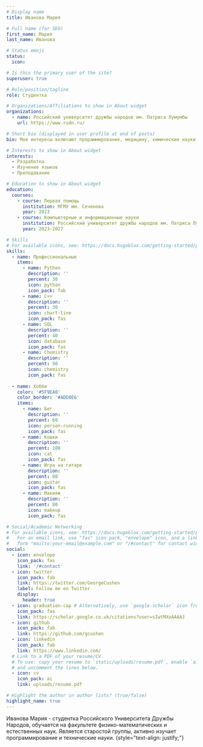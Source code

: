 ```yaml
---
# Display name
title: Иванова Мария

# Full name (for SEO)
first_name: Мария
last_name: Иванова

# Status emoji
status: 
  icon:

# Is this the primary user of the site?
superuser: true

# Role/position/tagline
role: Студентка

# Organizations/Affiliations to show in About widget
organizations:
  - name: Российский университет дружбы народов им. Патриса Лумумбы
    url: https://www.rudn.ru/

# Short bio (displayed in user profile at end of posts)
bio: Мои интересы включают прораммирование, медицину, химические науки

# Interests to show in About widget
interests:
  - Разработка
  - Изучение языков
  - Преподавание

# Education to show in About widget
education:
  courses:
    - course: Первая помощь
      institution: МГМУ им. Сеченова
      year: 2023
    - course: Компьютерные и информационные науки
      institution: Российский университет дружбы народов им. Патриса Лумумбы
      year: 2023-2027

# Skills
# For available icons, see: https://docs.hugoblox.com/getting-started/page-builder/#icons
skills:
  - name: Профессиональные
    items:
      - name: Python
        description: ''
        percent: 30
        icon: python
        icon_pack: fab
      - name: C++
        description: ''
        percent: 30
        icon: chart-line
        icon_pack: fas
      - name: SQL
        description: ''
        percent: 40
        icon: database
        icon_pack: fas
      - name: Chemistry
        description: ''
        percent: 90
        icon: chemistry
        icon_pack: fas
        
  - name: Хобби
    color: '#5F9EA0'
    color_border: '#ADD8E6'
    items:
      - name: Бег
        description: ''
        percent: 60
        icon: person-running
        icon_pack: fas
      - name: Кошки
        description: ''
        percent: 100
        icon: cat
        icon_pack: fas
      - name: Игра на гитаре
        description: ''
        percent: 80
        icon: guitar
        icon_pack: fas
      - name: Макияж
        description: ''
        percent: 80
        icon: makeup
        icon_pack: fas

# Social/Academic Networking
# For available icons, see: https://docs.hugoblox.com/getting-started/page-builder/#icons
#   For an email link, use "fas" icon pack, "envelope" icon, and a link in the
#   form "mailto:your-email@example.com" or "/#contact" for contact widget.
social:
  - icon: envelope
    icon_pack: fas
    link: '/#contact'
  - icon: twitter
    icon_pack: fab
    link: https://twitter.com/GeorgeCushen
    label: Follow me on Twitter
    display:
      header: true
  - icon: graduation-cap # Alternatively, use `google-scholar` icon from `ai` icon pack
    icon_pack: fas
    link: https://scholar.google.co.uk/citations?user=sIwtMXoAAAAJ
  - icon: github
    icon_pack: fab
    link: https://github.com/gcushen
  - icon: linkedin
    icon_pack: fab
    link: https://www.linkedin.com/
  # Link to a PDF of your resume/CV.
  # To use: copy your resume to `static/uploads/resume.pdf`, enable `ai` icons in `params.yaml`,
  # and uncomment the lines below.
  - icon: cv
    icon_pack: ai
    link: uploads/resume.pdf

# Highlight the author in author lists? (true/false)
highlight_name: true
---
```


Иванова Мария - студентка Российского Университета Дружбы Народов, обучается на факультете физико-математических и естественных наук. Является старостой группы, активно изучает программирование и технические науки. 
{style="text-align: justify;"}
